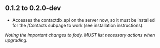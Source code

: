 ## 0.1.2 to 0.2.0-dev

 * Accesses the contactdb\_api on the server now, so it must be installed
   for the /Contacts subpage to work (see installation instructions).


_Noting the important changes to fody.
MUST list necessary actions when upgrading._
